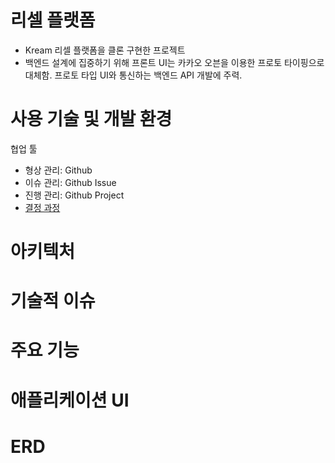 # **리셀 플랫폼**
- Kream 리셀 플랫폼을 클론 구현한 프로젝트
- 백엔드 설계에 집중하기 위해 프론트 UI는 카카오 오븐을 이용한 프로토 타이핑으로 대체함. 프로토 타입 UI와 통신하는 백엔드 API 개발에 주력.



# **사용 기술 및 개발 환경**
협업 툴
- 형상 관리: Github
- 이슈 관리: Github Issue
- 진행 관리: Github Project
- [결정 과정](https://github.com/f-lab-edu/resell-platform/wiki/협업-툴-및-규칙-결정-과정)


# **아키텍처**

# **기술적 이슈**

# **주요 기능**

# **애플리케이션 UI**

# **ERD**

